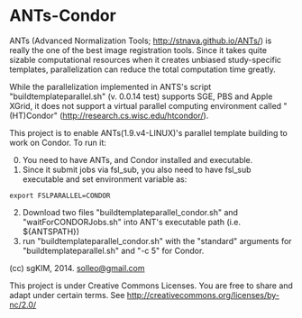 ANTs-Condor
===========

ANTs (Advanced Normalization Tools; http://stnava.github.io/ANTs/) is really the one of the best image registration tools. Since it takes quite sizable computational resources when it creates unbiased study-specific templates, parallelization can reduce the total computation time greatly.

While the parallelization implemented in ANTS's script "buildtemplateparallel.sh" (v. 0.0.14 test) supports SGE, PBS and Apple XGrid, it does not support a virtual parallel computing environment called "(HT)Condor" (http://research.cs.wisc.edu/htcondor/).

This project is to enable ANTs(1.9.v4-LINUX)'s parallel template building to work on Condor. To run it:

0. You need to have ANTs, and Condor installed and executable.
1. Since it submit jobs via fsl_sub, you also need to have fsl_sub executable and set environment variable as:
```
export FSLPARALLEL=CONDOR
```
2. Download two files "buildtemplateparallel_condor.sh" and "waitForCONDORJobs.sh" into ANT's executable path (i.e. ${ANTSPATH})
3. run "buildtemplateparallel_condor.sh" with the "standard" arguments for "buildtemplateparallel.sh" and "-c 5" for Condor.

(cc) sgKIM, 2014. solleo@gmail.com

This project is under Creative Commons Licenses. 
You are free to share and adapt under certain terms. 
See http://creativecommons.org/licenses/by-nc/2.0/
